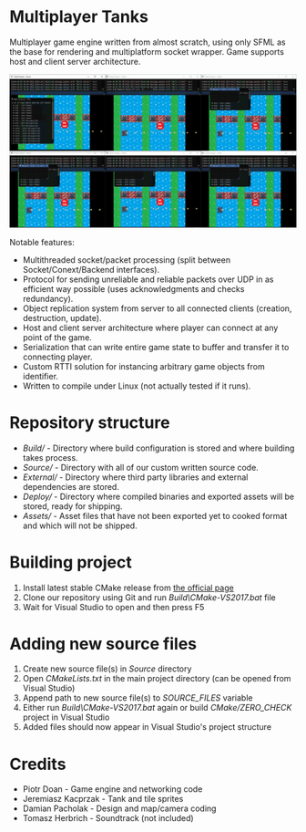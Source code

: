 Multiplayer Tanks
====
Multiplayer game engine written from almost scratch, using only SFML as the base for rendering and multiplatform socket wrapper. Game supports host and client server architecture.

![](Screenshot.png)

Notable features:
* Multithreaded socket/packet processing (split between Socket/Conext/Backend interfaces).
* Protocol for sending unreliable and reliable packets over UDP in as efficient way possible (uses acknowledgments and checks redundancy).
* Object replication system from server to all connected clients (creation, destruction, update).
* Host and client server architecture where player can connect at any point of the game.
* Serialization that can write entire game state to buffer and transfer it to connecting player.
* Custom RTTI solution for instancing arbitrary game objects from identifier.
* Written to compile under Linux (not actually tested if it runs).

Repository structure
====
* *Build/* - Directory where build configuration is stored and where building takes process.
* *Source/* - Directory with all of our custom written source code.
* *External/* - Directory where third party libraries and external dependencies are stored.
* *Deploy/* - Directory where compiled binaries and exported assets will be stored, ready for shipping.
* *Assets/* - Asset files that have not been exported yet to cooked format and which will not be shipped.

Building project
====
1. Install latest stable CMake release from [the official page](https://cmake.org/download/)
2. Clone our repository using Git and run *Build\CMake-VS2017.bat* file
3. Wait for Visual Studio to open and then press F5

Adding new source files
====
1. Create new source file(s) in *Source* directory
2. Open *CMakeLists.txt* in the main project directory (can be opened from Visual Studio)
3. Append path to new source file(s) to *SOURCE_FILES* variable
4. Either run *Build\CMake-VS2017.bat* again or build *CMake/ZERO_CHECK* project in Visual Studio
5. Added files should now appear in Visual Studio's project structure

Credits
====
* Piotr Doan - Game engine and networking code
* Jeremiasz Kacprzak - Tank and tile sprites
* Damian Pacholak - Design and map/camera coding
* Tomasz Herbrich - Soundtrack (not included)

